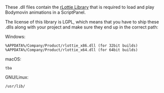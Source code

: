 These .dll files contain the [rLottie Library](https://github.com/Samsung/rlottie) that is required to load and play Bodymovin animations in a ScriptPanel.

The license of this library is LGPL, which means that you have to ship these .dlls along with your project and make sure they end up in the correct path:

Windows:

```
%APPDATA%/Company/Product/rlottie_x86.dll (for 32bit builds)
%APPDATA%/Company/Product/rlottie_x64.dll (for 64bit builds)
```

macOS:

```
tba
```

GNU/Linux:

```
/usr/lib/
```

